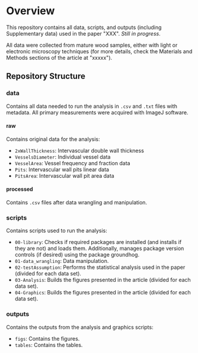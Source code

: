 # Overview

This repository contains all data, scripts, and outputs (including Supplementary data) used in the paper "XXX". *Still in progress*.

All data were collected from mature wood samples, either with light or electronic microscopy techniques (for more details, check the Materials and Methods sections of the article at "xxxxx").

## Repository Structure

### data
Contains all data needed to run the analysis in `.csv` and `.txt` files with metadata. All primary measurements were acquired with ImageJ software.

#### raw
Contains original data for the analysis:
- `2xWallThickness`: Intervascular double wall thickness
- `VesselsDiameter`: Individual vessel data
- `VesselArea`: Vessel frequency and fraction data
- `Pits`: Intervascular wall pits linear data
- `PitsArea`: Intervascular wall pit area data

#### processed
Contains `.csv` files after data wrangling and manipulation.

### scripts
Contains scripts used to run the analysis:
- `00-library`: Checks if required packages are installed (and installs if they are not) and loads them. Additionally, manages package version controls (if desired) using the package groundhog.
- `01-data_wrangling`: Data manipulation.
- `02-testAssumption`: Performs the statistical analysis used in the paper (divided for each data set).
- `03-Analysis`: Builds the figures presented in the article (divided for each data set).
- `04-Graphics`: Builds the figures presented in the article (divided for each data set).

### outputs
Contains the outputs from the analysis and graphics scripts:
- `figs`: Contains the figures.
- `tables`: Contains the tables.


